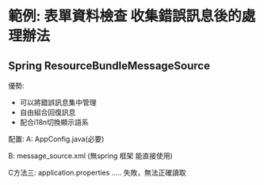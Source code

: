 # 範例: 表單資料檢查 收集錯誤訊息後的處理辦法

## Spring ResourceBundleMessageSource
優勢:
* 可以將錯誤訊息集中管理
* 自由組合回復訊息
* 配合i18n切換顯示語系

配置:
A: AppConfig.java(必要)

B: message_source.xml (無spring 框架 能直接使用)

C方法三: application.properties ..... 失敗，無法正確讀取

